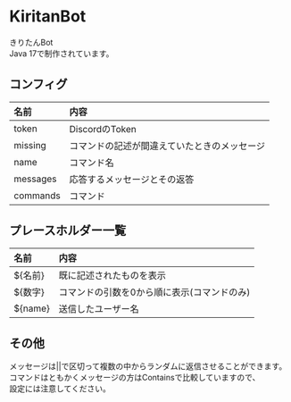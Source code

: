 # KiritanBot

きりたんBot
<br>
Java 17で制作されています。

## コンフィグ
|名前|内容|
|:--|:--|
|token|DiscordのToken|
|missing|コマンドの記述が間違えていたときのメッセージ|
|name|コマンド名|
|messages|応答するメッセージとその返答|
|commands|コマンド|

## プレースホルダー一覧
|名前|内容|
|:--|:--|
|${名前}|既に記述されたものを表示|
|${数字}|コマンドの引数を0から順に表示(コマンドのみ)|
|${name}|送信したユーザー名|

## その他
メッセージは||で区切って複数の中からランダムに返信させることができます。<br>
コマンドはともかくメッセージの方はContainsで比較していますので、<br>設定には注意してください。